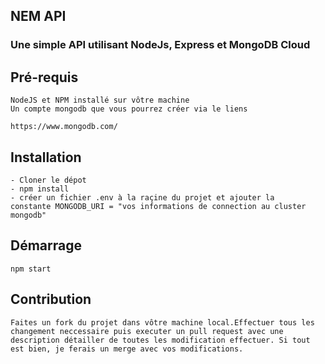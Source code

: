 ##  NEM API
### Une simple API utilisant NodeJs, Express et MongoDB Cloud 

## Pré-requis
```
NodeJS et NPM installé sur vôtre machine
Un compte mongodb que vous pourrez créer via le liens

https://www.mongodb.com/
```


## Installation
```
- Cloner le dépot
- npm install 
- créer un fichier .env à la raçine du projet et ajouter la        constante MONGODB_URI = "vos informations de connection au cluster mongodb"
```

## Démarrage
```
npm start
```
## Contribution
```
Faites un fork du projet dans vôtre machine local.Effectuer tous les changement neccessaire puis executer un pull request avec une description détailler de toutes les modification effectuer. Si tout est bien, je ferais un merge avec vos modifications.